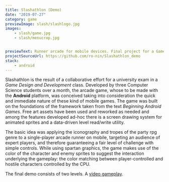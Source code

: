 ```yaml
---
title: Slashathlon (Demo)
date: "2019-07-27"
category: game
previewImage: slash/slashlogo.jpg
images:
    - slash/game.jpg
    - slash/menucrop.jpg


previewText: Runner arcade for mobile devices. Final project for a Game Design and Development class
projectSourceUrl: https://github.com/ro-nin/Slashathlon_demo
stack:
    - android
---
```

Slashathlon is the result of a collaborative effort for a university exam in a *Game Design and Development* class. Developed by three Computer Science students over a month, the arcade game, whose to be made with the **Android** platform, was conceived taking into consideration the quick and immediate nature of these kind of mobile games. The game was built on the foundations of the framework taken from the text *Beginning Android Games*. Free art assets have been used and reworked as needed and among the features developed ad-hoc there is a screen drawing system for animated sprites and a data-driven level read/write utility.

The basic idea was applying the iconography and tropes of the party rpg genre to a single-player arcade runner on mobile, targeting an audience of expert players, and therefore guaranteeing a fair level of challenge with simple controls. While using spartan graphics, the game makes use of the color of the character and enemy sprites to suggest the interaction underlying the gameplay: the color matching between player-controlled and hostile characters controlled by the CPU.

The final demo consists of two levels. A [video gameplay](https://www.youtube.com/watch?v=I0H23J3TGD4).